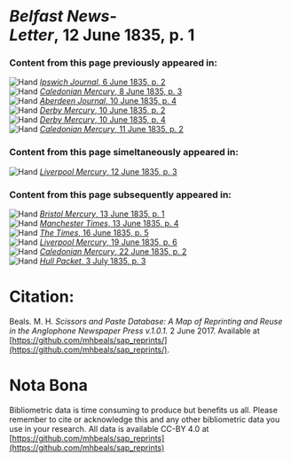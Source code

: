 # *Belfast News-Letter*, 12 June 1835, p. 1  
  
### Content from this page previously appeared in:  
![Hand](http://scissorsandpaste.net/wp-content/uploads/2017/06/smallhandpointer.png) [*Ipswich Journal*, 6 June 1835, p. 2](https://mhbeals.github.io/sap_html/Ipswich-Journal/Ipswich-Journal-6-June-1835-p-2)  
![Hand](http://scissorsandpaste.net/wp-content/uploads/2017/06/smallhandpointer.png) [*Caledonian Mercury*, 8 June 1835, p. 3](https://mhbeals.github.io/sap_html/Caledonian-Mercury/Caledonian-Mercury-8-June-1835-p-3)  
![Hand](http://scissorsandpaste.net/wp-content/uploads/2017/06/smallhandpointer.png) [*Aberdeen Journal*, 10 June 1835, p. 4](https://mhbeals.github.io/sap_html/Aberdeen-Journal/Aberdeen-Journal-10-June-1835-p-4)  
![Hand](http://scissorsandpaste.net/wp-content/uploads/2017/06/smallhandpointer.png) [*Derby Mercury*, 10 June 1835, p. 2](https://mhbeals.github.io/sap_html/Derby-Mercury/Derby-Mercury-10-June-1835-p-2)  
![Hand](http://scissorsandpaste.net/wp-content/uploads/2017/06/smallhandpointer.png) [*Derby Mercury*, 10 June 1835, p. 4](https://mhbeals.github.io/sap_html/Derby-Mercury/Derby-Mercury-10-June-1835-p-4)  
![Hand](http://scissorsandpaste.net/wp-content/uploads/2017/06/smallhandpointer.png) [*Caledonian Mercury*, 11 June 1835, p. 2](https://mhbeals.github.io/sap_html/Caledonian-Mercury/Caledonian-Mercury-11-June-1835-p-2)  
  
### Content from this page simeltaneously appeared in:  
![Hand](http://scissorsandpaste.net/wp-content/uploads/2017/06/smallhandpointer.png) [*Liverpool Mercury*, 12 June 1835, p. 3](https://mhbeals.github.io/sap_html/Liverpool-Mercury/Liverpool-Mercury-12-June-1835-p-3)  
  
### Content from this page subsequently appeared in:  
![Hand](http://scissorsandpaste.net/wp-content/uploads/2017/06/smallhandpointer.png) [*Bristol Mercury*, 13 June 1835, p. 1](https://mhbeals.github.io/sap_html/Bristol-Mercury/Bristol-Mercury-13-June-1835-p-1)  
![Hand](http://scissorsandpaste.net/wp-content/uploads/2017/06/smallhandpointer.png) [*Manchester Times*, 13 June 1835, p. 4](https://mhbeals.github.io/sap_html/Manchester-Times/Manchester-Times-13-June-1835-p-4)  
![Hand](http://scissorsandpaste.net/wp-content/uploads/2017/06/smallhandpointer.png) [*The Times*, 16 June 1835, p. 5](https://mhbeals.github.io/sap_html/The-Times/The-Times-16-June-1835-p-5)  
![Hand](http://scissorsandpaste.net/wp-content/uploads/2017/06/smallhandpointer.png) [*Liverpool Mercury*, 19 June 1835, p. 6](https://mhbeals.github.io/sap_html/Liverpool-Mercury/Liverpool-Mercury-19-June-1835-p-6)  
![Hand](http://scissorsandpaste.net/wp-content/uploads/2017/06/smallhandpointer.png) [*Caledonian Mercury*, 22 June 1835, p. 2](https://mhbeals.github.io/sap_html/Caledonian-Mercury/Caledonian-Mercury-22-June-1835-p-2)  
![Hand](http://scissorsandpaste.net/wp-content/uploads/2017/06/smallhandpointer.png) [*Hull Packet*, 3 July 1835, p. 3](https://mhbeals.github.io/sap_html/Hull-Packet/Hull-Packet-3-July-1835-p-3)  


# Citation: 

Beals. M. H. *Scissors and Paste Database: A Map of Reprinting and Reuse in the Anglophone Newspaper Press v.1.0.1.* 2 June 2017. Available at [https://github.com/mhbeals/sap_reprints/](https://github.com/mhbeals/sap_reprints/). 

# Nota Bona

Bibliometric data is time consuming to produce but benefits us all. Please remember to cite or acknowledge this and any other bibliometric data you use in your research. All data is available CC-BY 4.0 at [https://github.com/mhbeals/sap_reprints](https://github.com/mhbeals/sap_reprints)